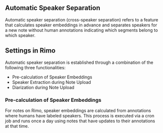 ## Automatic Speaker Separation
Automatic speaker separation (cross-speaker separation) refers to a feature that calculates speaker embeddings in advance and separates speakers for a new note without human annotations indicating which segments belong to which speaker.

## Settings in Rimo
Automatic speaker separation is established through a combination of the following three functionalities:

- Pre-calculation of Speaker Embeddings
- Speaker Extraction during Note Upload
- Diarization during Note Upload

### Pre-calculation of Speaker Embeddings
For notes on Rimo, speaker embeddings are calculated from annotations where humans have labeled speakers. This process is executed via a cron job and runs once a day using notes that have updates to their annotations at that time.